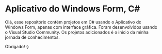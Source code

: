 # Aplicativo do Windows Form, C#
Olá, esse repositório contém projetos em C# usando o Aplicativo do Windows Form, apenas com interface gráfica.
Foram desenvolvidos usando o Visual Studio Community.
Os projetos adicionados é o início da minha jornada de conhecimentos.

Obrigado! {:
